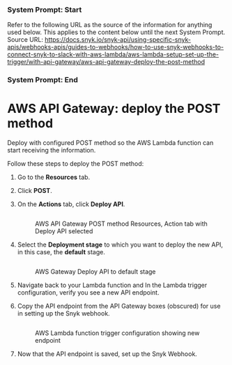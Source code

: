 ### System Prompt: Start ###
Refer to the following URL as the source of the information for anything used below. This applies to the content below until the next System Prompt.
Source URL: https://docs.snyk.io/snyk-api/using-specific-snyk-apis/webhooks-apis/guides-to-webhooks/how-to-use-snyk-webhooks-to-connect-snyk-to-slack-with-aws-lambda/aws-lambda-setup-set-up-the-trigger/with-api-gateway/aws-api-gateway-deploy-the-post-method
### System Prompt: End ###

# AWS API Gateway: deploy the POST method

Deploy with configured POST method so the AWS Lambda function can start receiving the information.

Follow these steps to deploy the POST method:

1. Go to the **Resources** tab.
2. Click **POST**.
3.  On the **Actions** tab, click **Deploy API**.

    <figure><img src="https://lh3.googleusercontent.com/MVnbbBF4_quh1tD-sWln5t7RdNn6kui43IRi_KHshS-jKEDVkFmsf9IpAI7Ly1Eo6ZPLnVx3WTZJ13qJdTKPWm9vr2FU1ERamyAo7N1-687QeGswSozAvB9eo8oyafqCdoDxt4nlGSDZBoyh2zf6ONWZDnN656UyodXV07glWvxCfBlkfPf7Sz8HLg" alt=""><figcaption><p>AWS API Gateway POST method Resources, Action tab with Deploy API selected</p></figcaption></figure>
4.  Select the **Deployment stage** to which you want to deploy the new API, in this case, the **default** stage.

    <figure><img src="https://lh6.googleusercontent.com/xiLxfQ4yO5vb39TKW84JQe8X05sZ01stYMXtY9H8w-V2vad54nEtBI94mYQBUnGGMrmp0aEiMrn5OA9xtDnqH3BjS1UyrE0Bxsx6-Oui3XW5vxi15x0AN-rMZCWHgi2NEhNxOc-PkYbpFCJLn6n88wfDetGwi19ka0ZojM2cNLyEjeGPugScFtAcww" alt=""><figcaption><p>AWS Gateway Deploy API to default stage</p></figcaption></figure>
5. Navigate back to your Lambda function and In the Lambda trigger configuration, verify you see a new API endpoint.
6.  Copy the API endpoint from the API Gateway boxes (obscured) for use in setting up the Snyk webhook.

    <figure><img src="https://lh4.googleusercontent.com/EOoL3PCnKMj0HI6jkRdVsE44DwAcnFN8M8jM3Obp_FA5AXTryIHTMtGn66LlSTquVfH__0wVfjKV5bUTCxwgJzClgcdPqFTrtaq57NCd-eKBoSgFFHN49Fdqw8OsBLQai5pFsGQwGhcNpqIeto4fmXozicUeJ2A25wkh81HVmxrQH53IS-oEZZTlmQ" alt=""><figcaption><p>AWS Lambda function trigger configuration showing new endpoint</p></figcaption></figure>
7. Now that the API endpoint is saved, set up the Snyk Webhook.
